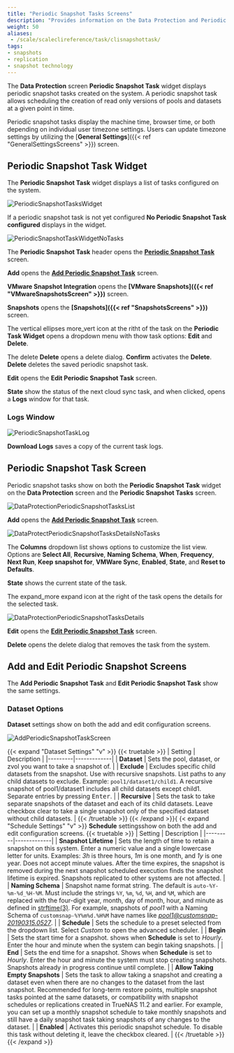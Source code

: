 ```yaml
---
title: "Periodic Snapshot Tasks Screens"
description: "Provides information on the Data Protection and Periodic Snapshot Task screens and settings."
weight: 50
aliases:
 - /scale/scaleclireference/task/clisnapshottask/
tags:
- snapshots
- replication
- snapshot technology
---
```


The **Data Protection** screen **Periodic Snapshot Task** widget displays periodic snapshot tasks created on the system. 
A periodic snapshot task allows scheduling the creation of read only versions of pools and datasets at a given point in time.

Periodic snapshot tasks display the machine time, browser time, or both depending on individual user timezone settings. Users can update timezone settings by utilizing the [**General Settings**]({{< ref "GeneralSettingsScreens" >}}) screen.

## Periodic Snapshot Task Widget

The **Periodic Snapshot Task** widget displays a list of tasks configured on the system.

![PeriodicSnapshotTasksWidget](/images/SCALE/DataProtection/PeriodicSnapshotTasksWidget.png "Periodic Snapshot Task Widget") 

If a periodic snapshot task is not yet configured **No Periodic Snapshot Task configured** displays in the widget.

![PeriodicSnapshotTaskWidgetNoTasks](/images/SCALE/DataProtection/PeriodicSnapshotTaskWidgetNoTasks.png "No Periodic Snapshot Tasks")

The **Periodic Snapshot Task** header opens the [**Periodic Snapshot Task**](#periodic-snapshot-task-screen) screen.

**Add** opens the **[Add Periodic Snapshot Task](#add-and-edit-periodic-snapshot-screens)** screen. 

**VMware Snapshot Integration** opens the **[VMware Snapshots]({{< ref "VMwareSnapshotsScreen" >}})** screen. 

**Snapshots** opens the **[Snapshots]({{< ref "SnapshotsScreens" >}})** screen.

The vertical ellipses <span class="material-icons">more_vert</span> icon at the ritht of the task on the **Periodic Task Widget** opens a dropdown menu with thow task options: **Edit** and **Delete**.

The <span class="material-icons">delete</span> **Delete** opens a delete dialog. **Confirm** activates the **Delete**. **Delete** deletes the saved periodic snapshot task.

**Edit** opens the **Edit Periodic Snapshot Task** screen.

**State** show the status of the next cloud sync task, and when clicked, opens a **Logs** window for that task.

### Logs Window

![PeriodicSnapshotTaskLog](/images/SCALE/DataProtection/PeriodicSnapshotTaskLog.png "Periodic Snapshot Task State Log")

**Download Logs** saves a copy of the current task logs.

## Periodic Snapshot Task Screen

Periodic snapshot tasks show on both the **Periodic Snapshot Task** widget on the **Data Protection** screen and the **Periodic Snapshot Tasks** screen.

![DataProtectionPeriodicSnapshotTasksList](/images/SCALE/DataProtection/DataProtectionPeriodicSnapshotTasksList.png "Periodic Snapshot Task List")

**Add** opens the **[Add Periodic Snapshot Task](#add-and-edit-periodic-snapshot-screens)** screen. 

![DataProtectPeriodicSnapshotTasksDetailsNoTasks](/images/SCALE/DataProtection/DataProtectPeriodicSnapshotTasksDetailsNoTasks.png "Periodic Snapshot Task No Tasks")

The **Columns** dropdown list shows options to customize the list view.
Options are **Select All**, **Recursive**, **Naming Schema**, **When**, **Frequency**, **Next Run**, **Keep snapshot for**, **VMWare Sync**, **Enabled**, **State**, and **Reset to Defaults**.

**State** shows the current state of the task.

The <span class="material-icons">expand_more</span> expand icon at the right of the task opens the details for the selected task.

![DataProtectionPeriodicSnapshotTasksDetails](/images/SCALE/DataProtection/DataProtectionPeriodicSnapshotTasksDetails.png "Periodic Snapshot Task Details")

**Edit** opens the **[Edit Periodic Snapshot Task](#add-and-edit-periodic-snapshot-screens)** screen.

**Delete** opens the delete dialog that removes the task from the system. 

## Add and Edit Periodic Snapshot Screens

The **Add Periodic Snapshot Task** and **Edit Periodic Snapshot Task** show the same settings.

### Dataset Options
**Dataset** settings show on both the add and edit configuration screens.

![AddPeriodicSnapshotTaskScreen](/images/SCALE/DataProtection/AddPeriodicSnapshotTaskScreen.png "Add Periodic Snapshot Task")

{{< expand "Dataset Settings" "v" >}}
{{< truetable >}}
| Setting | Description |
|---------|-------------|
| **Dataset** | Sets the pool, dataset, or zvol you want to take a snapshot of. |
| **Exclude** | Excludes specific child datasets from the snapshot. Use with recursive snapshots. List paths to any child datasets to exclude. Example: `pool1/dataset1/child1`. A recursive snapshot of pool1/dataset1 includes all child datasets except child1. Separate entries by pressing <kbd>Enter</kbd>. |
| **Recursive** | Sets the task to take separate snapshots of the dataset and each of its child datasets. Leave checkbox clear to take a single snapshot only of the specified dataset without child datasets. |
{{< /truetable >}}
{{< /expand >}}{
{< expand "Schedule Settings" "v" >}}
**Schedule** settingsshow on both the add and edit configuration screens.
{{< truetable >}}
| Setting | Description |
|---------|-------------|
| **Snapshot Lifetime** | Sets the length of time to retain a snapshot on this system. Enter a numeric value and a single lowercase letter for units. Examples: *3h* is three hours, *1m* is one month, and *1y* is one year. Does not accept minute values. After the time expires, the snapshot is removed during the next snapshot scheduled execution finds the snapshot lifetime is expired. Snapshots replicated to other systems are not affected. |
| **Naming Schema** | Snapshot name format string. The default is `auto-%Y-%m-%d_%H-%M`. Must include the strings `%Y`, `%m`, `%d`, `%H`, and `%M`, which are replaced with the four-digit year, month, day of month, hour, and minute as defined in [strftime(3)](https://man7.org/linux/man-pages/man3/strftime.3.htmle). For example, snapshots of *pool1* with a Naming Schema of `customsnap-%Y%m%d.%H%M` have names like *pool1@customsnap-20190315.0527*. |
| **Schedule** | Sets the schedule to a preset selected from the dropdown list. Select *Custom* to open the advanced scheduler. |
| **Begin** | Sets the start time for a snapshot. shows when **Schedule** is set to *Hourly*. Enter the hour and minute when the system can begin taking snapshots. |
| **End** | Sets the end time for a snapshot. Shows when **Schedule** is set to *Hourly*. Enter the hour and minute the system must stop creating snapshots. Snapshots already in progress continue until complete. |
| **Allow Taking Empty Snapshots** | Sets the task to allow taking a snapshot and creating a dataset even when there are no changes to the dataset from the last snapshot. Recommended for long-term restore points, multiple snapshot tasks pointed at the same datasets, or compatibility with snapshot schedules or replications created in TrueNAS 11.2 and earlier.  For example, you can set up a monthly snapshot schedule to take monthly snapshots and still have a daily snapshot task taking  snapshots of any changes to the dataset. |
| **Enabled** | Activates this periodic snapshot schedule. To disable this task without deleting it, leave the checkbox cleared. |
{{< /truetable >}}
{{< /expand >}}
